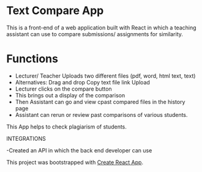 <h1>Text Compare App</h1>

This is a front-end of a web application built with React in which a teaching assistant can use to compare submissions/ assignments for similarity. 

<h1>Functions</h1>

- Lecturer/ Teacher Uploads two different files (pdf, word, html text, text)
- Alternatives: Drag and drop
                Copy text file link
                Upload
 - Lecturer clicks on the compare button
 - This brings out a display of the comparison
 - Then Assistant can go and view cpast compared files in the history page
 - Assistant can rerun or review past comparisons of various students.
 
 This App helps to check plagiarism of students.
 
 INTEGRATIONS
 
 -Created an API in which the back end developer can use
 
  
  



This project was bootstrapped with [Create React App](https://github.com/facebook/create-react-app).

